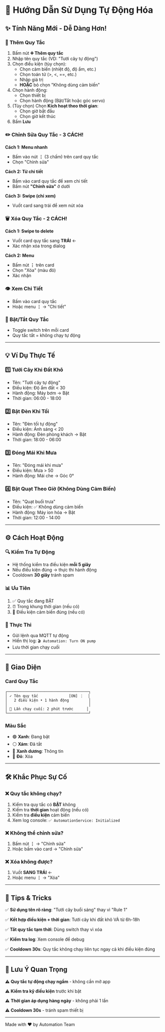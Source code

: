 # 📖 Hướng Dẫn Sử Dụng Tự Động Hóa

## ✨ Tính Năng Mới - Dễ Dàng Hơn!

### 🎯 **Thêm Quy Tắc**
1. Bấm nút **➕ Thêm quy tắc**
2. Nhập tên quy tắc (VD: "Tưới cây tự động")
3. Chọn điều kiện (tùy chọn):
   - Chọn cảm biến (nhiệt độ, độ ẩm, etc.)
   - Chọn toán tử (>, <, ==, etc.)
   - Nhập giá trị
   - **HOẶC** bỏ chọn "Không dùng cảm biến"
4. Chọn hành động:
   - Chọn thiết bị
   - Chọn hành động (Bật/Tắt hoặc góc servo)
5. (Tùy chọn) Chọn **Kích hoạt theo thời gian**:
   - Chọn giờ bắt đầu
   - Chọn giờ kết thúc
6. Bấm **Lưu**

### ✏️ **Chỉnh Sửa Quy Tắc** - 3 CÁCH!

**Cách 1: Menu nhanh**
- Bấm vào nút **⋮** (3 chấm) trên card quy tắc
- Chọn "Chỉnh sửa"

**Cách 2: Từ chi tiết**
- Bấm vào card quy tắc để xem chi tiết
- Bấm nút **"Chỉnh sửa"** ở dưới

**Cách 3: Swipe (chỉ xem)**
- Vuốt card sang trái để xem nút xóa

### 🗑️ **Xóa Quy Tắc** - 2 CÁCH!

**Cách 1: Swipe to delete**
- Vuốt card quy tắc sang **TRÁI** ←
- Xác nhận xóa trong dialog

**Cách 2: Menu**
- Bấm nút **⋮** trên card
- Chọn "Xóa" (màu đỏ)
- Xác nhận

### 👁️ **Xem Chi Tiết**
- Bấm vào card quy tắc
- Hoặc menu **⋮** → "Chi tiết"

### 🔄 **Bật/Tắt Quy Tắc**
- Toggle switch trên mỗi card
- Quy tắc tắt = không chạy tự động

---

## 💡 Ví Dụ Thực Tế

### 1️⃣ **Tưới Cây Khi Đất Khô**
- Tên: "Tưới cây tự động"
- Điều kiện: Độ ẩm đất < 30
- Hành động: Máy bơm → Bật
- Thời gian: 06:00 - 18:00

### 2️⃣ **Bật Đèn Khi Tối**
- Tên: "Đèn tối tự động"
- Điều kiện: Ánh sáng < 20
- Hành động: Đèn phòng khách → Bật
- Thời gian: 18:00 - 06:00

### 3️⃣ **Đóng Mái Khi Mưa**
- Tên: "Đóng mái khi mưa"
- Điều kiện: Mưa > 50
- Hành động: Mái che → Góc 0°

### 4️⃣ **Bật Quạt Theo Giờ (Không Dùng Cảm Biến)**
- Tên: "Quạt buổi trưa"
- Điều kiện: ✅ Không dùng cảm biến
- Hành động: Máy ion hóa → Bật
- Thời gian: 12:00 - 14:00

---

## ⚙️ Cách Hoạt Động

### 🔍 Kiểm Tra Tự Động
- Hệ thống kiểm tra điều kiện **mỗi 5 giây**
- Nếu điều kiện đúng → thực thi hành động
- Cooldown **30 giây** tránh spam

### 📊 Ưu Tiên
1. ✅ Quy tắc đang BẬT
2. ⏰ Trong khung thời gian (nếu có)
3. 🎯 Điều kiện cảm biến đúng (nếu có)

### 🚀 Thực Thi
- Gửi lệnh qua MQTT tự động
- Hiển thị log: `🎬 Automation: Turn ON pump`
- Lưu thời gian chạy cuối

---

## 🎨 Giao Diện

### Card Quy Tắc
```
┌─────────────────────────────────────┐
│ ✓ Tên quy tắc              [ON] ⋮  │
│   2 điều kiện • 1 hành động         │
│                                     │
│ 📅 Lần chạy cuối: 2 phút trước      │
└─────────────────────────────────────┘
```

### Màu Sắc
- 🟢 **Xanh**: Đang bật
- ⚪ **Xám**: Đã tắt
- 🔵 **Xanh dương**: Thông tin
- 🔴 **Đỏ**: Xóa

---

## 🛠️ Khắc Phục Sự Cố

### ❌ Quy tắc không chạy?
1. Kiểm tra quy tắc có **BẬT** không
2. Kiểm tra **thời gian** hoạt động (nếu có)
3. Kiểm tra **điều kiện** cảm biến
4. Xem log console: `✅ AutomationService: Initialized`

### ❌ Không thể chỉnh sửa?
1. Bấm nút **⋮** → "Chỉnh sửa"
2. Hoặc bấm vào card → "Chỉnh sửa"

### ❌ Xóa không được?
1. Vuốt **SANG TRÁI** ←
2. Hoặc menu **⋮** → "Xóa"

---

## 📝 Tips & Tricks

✅ **Sử dụng tên rõ ràng**: "Tưới cây buổi sáng" thay vì "Rule 1"

✅ **Kết hợp điều kiện + thời gian**: Tưới cây khi đất khô VÀ từ 6h-18h

✅ **Tắt quy tắc tạm thời**: Dùng switch thay vì xóa

✅ **Kiểm tra log**: Xem console để debug

✅ **Cooldown 30s**: Quy tắc không chạy liên tục ngay cả khi điều kiện đúng

---

## 🔐 Lưu Ý Quan Trọng

⚠️ **Quy tắc tự động chạy ngầm** - không cần mở app

⚠️ **Kiểm tra kỹ điều kiện** trước khi bật

⚠️ **Thời gian áp dụng hàng ngày** - không phải 1 lần

⚠️ **Cooldown 30s** - tránh spam thiết bị

---

Made with ❤️ by Automation Team
